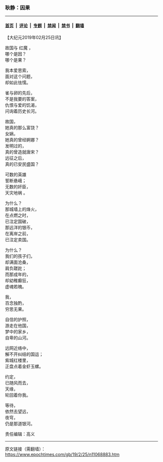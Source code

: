 ### 耿静：因果

---

#### [首页](../../../..?n11068883) &nbsp;|&nbsp; [评论](../../../../../epoch-comment?n11068883) &nbsp;|&nbsp; [专题](../../../../../epoch-special?n11068883) &nbsp;|&nbsp; [禁闻](../../../../../epoch-news?n11068883) &nbsp;|&nbsp; [禁书](../../../../../books?n11068883) &nbsp;|&nbsp; [翻墙](https://github.com/gfw-breaker/nogfw/blob/master/README.md?n11068883)


<div class="post_content" id="artbody" itemprop="articleBody">
 <!-- article content begin -->
 <p>
  【大纪元2019年02月25日讯】
 </p>
 <p>
  故国与
  <ok href="https://www.epochtimes.com/gb/tag/%E7%BA%A2%E9%AD%94.html">
   红魔
  </ok>
  ，
  <br/>
  哪个是因？
  <br/>
  哪个是果？
 </p>
 <p>
  我本爱思索，
  <br/>
  面对这个问题，
  <br/>
  却如此怯懦。
 </p>
 <p>
  雀与卵的先后，
  <br/>
  不是我要的答案，
  <br/>
  仇恨与爱的饥渴，
  <br/>
  问询着历史长河。
 </p>
 <p>
  故国，
  <br/>
  她真的那么富饶？
  <br/>
  女娲，
  <br/>
  她真的曾经婀娜？
  <br/>
  发明过的，
  <br/>
  真的曾造就唐宋？
  <br/>
  远征之后，
  <br/>
  真的已安民盛国？
 </p>
 <p>
  可数的英雄
  <br/>
  誓断悬峨；
  <br/>
  无数的奸臣，
  <br/>
  <ok href="https://www.epochtimes.com/gb/tag/%E5%A4%A9%E7%81%BE%E5%9C%B0%E7%A5%B8.html">
   天灾地祸
  </ok>
  。
 </p>
 <p>
  为什么？
  <br/>
  那城墙上的烽火，
  <br/>
  在点燃之时，
  <br/>
  已注定国破，
  <br/>
  那远洋的银币，
  <br/>
  在离岸之前，
  <br/>
  已注定卖国。
 </p>
 <p>
  为什么？
  <br/>
  我们的孩子们，
  <br/>
  却满面沧桑，
  <br/>
  肩负蹉跎；
  <br/>
  而那成年的，
  <br/>
  却幼稚癫狂，
  <br/>
  虚魂若魄。
 </p>
 <p>
  我，
  <br/>
  百念独酌，
  <br/>
  穷思无果。
 </p>
 <p>
  自信的护照，
  <br/>
  游走在他国，
  <br/>
  梦中的家乡，
  <br/>
  自卑的山河。
 </p>
 <p>
  远网近络中，
  <br/>
  解不开纠结的国运；
  <br/>
  紫城红楼里，
  <br/>
  正盘点着金虾玉螺。
 </p>
 <p>
  约定，
  <br/>
  已随风而去，
  <br/>
  天缘，
  <br/>
  轮回着你我。
 </p>
 <p>
  等待，
  <br/>
  依然去望远，
  <br/>
  夜穹，
  <br/>
  仍是那道银河。
 </p>
 <p>
  责任编辑：高义
 </p>
 <!-- article content end -->
 <div id="below_article_ad">
 </div>
</div>


---

原文链接（需翻墙）：https://www.epochtimes.com/gb/19/2/25/n11068883.htm